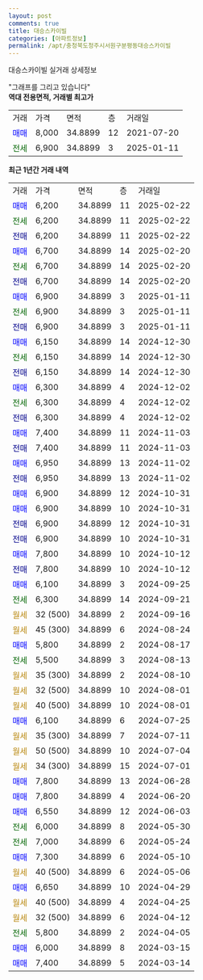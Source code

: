 ```yaml
---
layout: post
comments: true
title: 대승스카이빌
categories: [아파트정보]
permalink: /apt/충청북도청주시서원구분평동대승스카이빌
---
```


대승스카이빌 실거래 상세정보

<script type="text/javascript">
  google.charts.load('current', {'packages':['line', 'corechart']});
  google.charts.setOnLoadCallback(drawChart);

  function drawChart() {
    var data = new google.visualization.DataTable();
    data.addColumn('date', '거래일');
    data.addColumn('number', "매매");
    data.addColumn('number', "전세");
    data.addColumn('number', "전매");

    data.addRows([[new Date(Date.parse("2025-02-22")), 6200, null, null], [new Date(Date.parse("2025-02-22")), null, 6200, null], [new Date(Date.parse("2025-02-22")), null, null, 6200], [new Date(Date.parse("2025-02-20")), 6700, null, null], [new Date(Date.parse("2025-02-20")), null, 6700, null], [new Date(Date.parse("2025-02-20")), null, null, 6700], [new Date(Date.parse("2025-01-11")), 6900, null, null], [new Date(Date.parse("2025-01-11")), null, 6900, null], [new Date(Date.parse("2025-01-11")), null, null, 6900], [new Date(Date.parse("2024-12-30")), 6150, null, null], [new Date(Date.parse("2024-12-30")), null, 6150, null], [new Date(Date.parse("2024-12-30")), null, null, 6150], [new Date(Date.parse("2024-12-02")), 6300, null, null], [new Date(Date.parse("2024-12-02")), null, 6300, null], [new Date(Date.parse("2024-12-02")), null, null, 6300], [new Date(Date.parse("2024-11-03")), 7400, null, null], [new Date(Date.parse("2024-11-03")), null, null, 7400], [new Date(Date.parse("2024-11-02")), 6950, null, null], [new Date(Date.parse("2024-11-02")), null, null, 6950], [new Date(Date.parse("2024-10-31")), 6900, null, null], [new Date(Date.parse("2024-10-31")), 6900, null, null], [new Date(Date.parse("2024-10-31")), null, null, 6900], [new Date(Date.parse("2024-10-31")), null, null, 6900], [new Date(Date.parse("2024-10-12")), 7800, null, null], [new Date(Date.parse("2024-10-12")), null, null, 7800], [new Date(Date.parse("2024-09-25")), 6100, null, null], [new Date(Date.parse("2024-09-21")), null, 6300, null], [new Date(Date.parse("2024-09-16")), null, null, null], [new Date(Date.parse("2024-08-24")), null, null, null], [new Date(Date.parse("2024-08-17")), 5800, null, null], [new Date(Date.parse("2024-08-13")), null, 5500, null], [new Date(Date.parse("2024-08-10")), null, null, null], [new Date(Date.parse("2024-08-01")), null, null, null], [new Date(Date.parse("2024-08-01")), null, null, null], [new Date(Date.parse("2024-07-25")), 6100, null, null], [new Date(Date.parse("2024-07-11")), null, null, null], [new Date(Date.parse("2024-07-04")), null, null, null], [new Date(Date.parse("2024-07-01")), null, null, null], [new Date(Date.parse("2024-06-28")), 7800, null, null], [new Date(Date.parse("2024-06-20")), 7800, null, null], [new Date(Date.parse("2024-06-03")), 6550, null, null], [new Date(Date.parse("2024-05-30")), null, 6000, null], [new Date(Date.parse("2024-05-24")), null, 7000, null], [new Date(Date.parse("2024-05-10")), 7300, null, null], [new Date(Date.parse("2024-05-06")), null, null, null], [new Date(Date.parse("2024-04-29")), 6650, null, null], [new Date(Date.parse("2024-04-25")), null, null, null], [new Date(Date.parse("2024-04-12")), null, null, null], [new Date(Date.parse("2024-04-05")), null, 5800, null], [new Date(Date.parse("2024-03-15")), 6000, null, null], [new Date(Date.parse("2024-03-14")), 7400, null, null]]);

    var options = {
      hAxis: {
        format: 'yyyy/MM/dd'
      },    
      lineWidth: 0,
      pointsVisible: true,    
      title: '최근 1년간 유형별 실거래가 분포',
      legend: { position: 'bottom' }
    };

    var formatter = new google.visualization.NumberFormat({pattern:'###,###'} );
    formatter.format(data, 1);
    formatter.format(data, 2);
    
    setTimeout(function() {
        var chart = new google.visualization.LineChart(document.getElementById('columnchart_material'));
        chart.draw(data, (options));
        document.getElementById('loading').style.display = 'none';
    }, 200);
  }
</script>


<div id="loading" style="z-index:20; display: block; margin-left: 0px">"그래프를 그리고 있습니다"</div>
<div id="columnchart_material" style="width: 95%; margin-left: 0px; display: block"></div>
<!-- contents start -->
<b>역대 전용면적, 거래별 최고가</b>
<table class="sortable">
    <tr>
      <td>거래</td>
      <td>가격</td>
      <td>면적</td>
      <td>층</td>
      <td>거래일</td>
    </tr>
        <tr>
          <td><a style="color: blue">매매</a></td>
          <td>8,000</td>
          <td>34.8899</td>
          <td>12</td>
          <td>2021-07-20</td>
        </tr>        
        <tr>
              <td><a style="color: darkgreen">전세</a></td>
              <td>6,900</td>
              <td>34.8899</td>
              <td>3</td>
              <td>2025-01-11</td>
            </tr>        
    
</table>

<b>최근 1년간 거래 내역</b>

<table class="sortable">
    <tr>
      <td>거래</td>
      <td>가격</td>
      <td>면적</td>
      <td>층</td>
      <td>거래일</td>
    </tr>
    <tr>
      <td><a style="color: blue">매매</a></td>
      <td>6,200</td>
      <td>34.8899</td>
      <td>11</td>
      <td>2025-02-22</td>
    </tr>          <tr>
      <td><a style="color: darkgreen">전세</a></td>
      <td>6,200</td>
      <td>34.8899</td>
      <td>11</td>
      <td>2025-02-22</td>
    </tr>          <tr>
      <td><a style="color: darkblue">전매</a></td>
      <td>6,200</td>
      <td>34.8899</td>
      <td>11</td>
      <td>2025-02-22</td>
    </tr>          <tr>
      <td><a style="color: blue">매매</a></td>
      <td>6,700</td>
      <td>34.8899</td>
      <td>14</td>
      <td>2025-02-20</td>
    </tr>          <tr>
      <td><a style="color: darkgreen">전세</a></td>
      <td>6,700</td>
      <td>34.8899</td>
      <td>14</td>
      <td>2025-02-20</td>
    </tr>          <tr>
      <td><a style="color: darkblue">전매</a></td>
      <td>6,700</td>
      <td>34.8899</td>
      <td>14</td>
      <td>2025-02-20</td>
    </tr>          <tr>
      <td><a style="color: blue">매매</a></td>
      <td>6,900</td>
      <td>34.8899</td>
      <td>3</td>
      <td>2025-01-11</td>
    </tr>          <tr>
      <td><a style="color: darkgreen">전세</a></td>
      <td>6,900</td>
      <td>34.8899</td>
      <td>3</td>
      <td>2025-01-11</td>
    </tr>          <tr>
      <td><a style="color: darkblue">전매</a></td>
      <td>6,900</td>
      <td>34.8899</td>
      <td>3</td>
      <td>2025-01-11</td>
    </tr>          <tr>
      <td><a style="color: blue">매매</a></td>
      <td>6,150</td>
      <td>34.8899</td>
      <td>14</td>
      <td>2024-12-30</td>
    </tr>          <tr>
      <td><a style="color: darkgreen">전세</a></td>
      <td>6,150</td>
      <td>34.8899</td>
      <td>14</td>
      <td>2024-12-30</td>
    </tr>          <tr>
      <td><a style="color: darkblue">전매</a></td>
      <td>6,150</td>
      <td>34.8899</td>
      <td>14</td>
      <td>2024-12-30</td>
    </tr>          <tr>
      <td><a style="color: blue">매매</a></td>
      <td>6,300</td>
      <td>34.8899</td>
      <td>4</td>
      <td>2024-12-02</td>
    </tr>          <tr>
      <td><a style="color: darkgreen">전세</a></td>
      <td>6,300</td>
      <td>34.8899</td>
      <td>4</td>
      <td>2024-12-02</td>
    </tr>          <tr>
      <td><a style="color: darkblue">전매</a></td>
      <td>6,300</td>
      <td>34.8899</td>
      <td>4</td>
      <td>2024-12-02</td>
    </tr>          <tr>
      <td><a style="color: blue">매매</a></td>
      <td>7,400</td>
      <td>34.8899</td>
      <td>11</td>
      <td>2024-11-03</td>
    </tr>          <tr>
      <td><a style="color: darkblue">전매</a></td>
      <td>7,400</td>
      <td>34.8899</td>
      <td>11</td>
      <td>2024-11-03</td>
    </tr>          <tr>
      <td><a style="color: blue">매매</a></td>
      <td>6,950</td>
      <td>34.8899</td>
      <td>13</td>
      <td>2024-11-02</td>
    </tr>          <tr>
      <td><a style="color: darkblue">전매</a></td>
      <td>6,950</td>
      <td>34.8899</td>
      <td>13</td>
      <td>2024-11-02</td>
    </tr>          <tr>
      <td><a style="color: blue">매매</a></td>
      <td>6,900</td>
      <td>34.8899</td>
      <td>12</td>
      <td>2024-10-31</td>
    </tr>          <tr>
      <td><a style="color: blue">매매</a></td>
      <td>6,900</td>
      <td>34.8899</td>
      <td>10</td>
      <td>2024-10-31</td>
    </tr>          <tr>
      <td><a style="color: darkblue">전매</a></td>
      <td>6,900</td>
      <td>34.8899</td>
      <td>12</td>
      <td>2024-10-31</td>
    </tr>          <tr>
      <td><a style="color: darkblue">전매</a></td>
      <td>6,900</td>
      <td>34.8899</td>
      <td>10</td>
      <td>2024-10-31</td>
    </tr>          <tr>
      <td><a style="color: blue">매매</a></td>
      <td>7,800</td>
      <td>34.8899</td>
      <td>10</td>
      <td>2024-10-12</td>
    </tr>          <tr>
      <td><a style="color: darkblue">전매</a></td>
      <td>7,800</td>
      <td>34.8899</td>
      <td>10</td>
      <td>2024-10-12</td>
    </tr>          <tr>
      <td><a style="color: blue">매매</a></td>
      <td>6,100</td>
      <td>34.8899</td>
      <td>3</td>
      <td>2024-09-25</td>
    </tr>          <tr>
      <td><a style="color: darkgreen">전세</a></td>
      <td>6,300</td>
      <td>34.8899</td>
      <td>14</td>
      <td>2024-09-21</td>
    </tr>          <tr>
      <td><a style="color: darkgoldenrod">월세</a></td>
      <td>32 (500)</td>
      <td>34.8899</td>
      <td>2</td>
      <td>2024-09-16</td>
    </tr>          <tr>
      <td><a style="color: darkgoldenrod">월세</a></td>
      <td>45 (300)</td>
      <td>34.8899</td>
      <td>6</td>
      <td>2024-08-24</td>
    </tr>          <tr>
      <td><a style="color: blue">매매</a></td>
      <td>5,800</td>
      <td>34.8899</td>
      <td>2</td>
      <td>2024-08-17</td>
    </tr>          <tr>
      <td><a style="color: darkgreen">전세</a></td>
      <td>5,500</td>
      <td>34.8899</td>
      <td>3</td>
      <td>2024-08-13</td>
    </tr>          <tr>
      <td><a style="color: darkgoldenrod">월세</a></td>
      <td>35 (300)</td>
      <td>34.8899</td>
      <td>2</td>
      <td>2024-08-10</td>
    </tr>          <tr>
      <td><a style="color: darkgoldenrod">월세</a></td>
      <td>32 (500)</td>
      <td>34.8899</td>
      <td>10</td>
      <td>2024-08-01</td>
    </tr>          <tr>
      <td><a style="color: darkgoldenrod">월세</a></td>
      <td>40 (500)</td>
      <td>34.8899</td>
      <td>10</td>
      <td>2024-08-01</td>
    </tr>          <tr>
      <td><a style="color: blue">매매</a></td>
      <td>6,100</td>
      <td>34.8899</td>
      <td>6</td>
      <td>2024-07-25</td>
    </tr>          <tr>
      <td><a style="color: darkgoldenrod">월세</a></td>
      <td>35 (300)</td>
      <td>34.8899</td>
      <td>7</td>
      <td>2024-07-11</td>
    </tr>          <tr>
      <td><a style="color: darkgoldenrod">월세</a></td>
      <td>50 (500)</td>
      <td>34.8899</td>
      <td>10</td>
      <td>2024-07-04</td>
    </tr>          <tr>
      <td><a style="color: darkgoldenrod">월세</a></td>
      <td>34 (300)</td>
      <td>34.8899</td>
      <td>15</td>
      <td>2024-07-01</td>
    </tr>          <tr>
      <td><a style="color: blue">매매</a></td>
      <td>7,800</td>
      <td>34.8899</td>
      <td>13</td>
      <td>2024-06-28</td>
    </tr>          <tr>
      <td><a style="color: blue">매매</a></td>
      <td>7,800</td>
      <td>34.8899</td>
      <td>4</td>
      <td>2024-06-20</td>
    </tr>          <tr>
      <td><a style="color: blue">매매</a></td>
      <td>6,550</td>
      <td>34.8899</td>
      <td>12</td>
      <td>2024-06-03</td>
    </tr>          <tr>
      <td><a style="color: darkgreen">전세</a></td>
      <td>6,000</td>
      <td>34.8899</td>
      <td>8</td>
      <td>2024-05-30</td>
    </tr>          <tr>
      <td><a style="color: darkgreen">전세</a></td>
      <td>7,000</td>
      <td>34.8899</td>
      <td>6</td>
      <td>2024-05-24</td>
    </tr>          <tr>
      <td><a style="color: blue">매매</a></td>
      <td>7,300</td>
      <td>34.8899</td>
      <td>6</td>
      <td>2024-05-10</td>
    </tr>          <tr>
      <td><a style="color: darkgoldenrod">월세</a></td>
      <td>40 (500)</td>
      <td>34.8899</td>
      <td>6</td>
      <td>2024-05-06</td>
    </tr>          <tr>
      <td><a style="color: blue">매매</a></td>
      <td>6,650</td>
      <td>34.8899</td>
      <td>10</td>
      <td>2024-04-29</td>
    </tr>          <tr>
      <td><a style="color: darkgoldenrod">월세</a></td>
      <td>40 (500)</td>
      <td>34.8899</td>
      <td>4</td>
      <td>2024-04-25</td>
    </tr>          <tr>
      <td><a style="color: darkgoldenrod">월세</a></td>
      <td>32 (500)</td>
      <td>34.8899</td>
      <td>6</td>
      <td>2024-04-12</td>
    </tr>          <tr>
      <td><a style="color: darkgreen">전세</a></td>
      <td>5,800</td>
      <td>34.8899</td>
      <td>2</td>
      <td>2024-04-05</td>
    </tr>          <tr>
      <td><a style="color: blue">매매</a></td>
      <td>6,000</td>
      <td>34.8899</td>
      <td>8</td>
      <td>2024-03-15</td>
    </tr>          <tr>
      <td><a style="color: blue">매매</a></td>
      <td>7,400</td>
      <td>34.8899</td>
      <td>5</td>
      <td>2024-03-14</td>
    </tr>      </table>
<!-- contents end -->    

